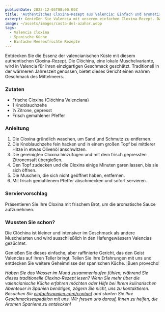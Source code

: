 ```yaml
---
publishDate: 2023-12-05T08:00:00Z
title: 'Authentisches Cloxina-Rezept aus Valencia: Einfach und aromatisch'
excerpt: Genießen Sie Valencia mit unserem einfachen Cloxina-Rezept. Dämpfen Sie Muscheln mit Knoblauch und Zitrone für eine aromatische Delikatesse.
image: ~/assets/images/costa-del-azahar.webp
tags:
  - Valencia Cloxina
  - Spanische Küche
  - Einfache Meeresfrüchte Rezepte
---
```


Entdecken Sie die Essenz der valencianischen Küste mit diesem authentischen Cloxina-Rezept. Die Clóchina, eine lokale Muschelvariante, wird in Valencia für ihren einzigartigen Geschmack geschätzt. Traditionell in der wärmeren Jahreszeit genossen, bietet dieses Gericht einen wahren Geschmack des Mittelmeers.

### Zutaten

- Frische Cloxina (Clóchina Valenciana)
- 1 Knoblauchzehe
- ½ Zitrone, gepresst
- Frisch gemahlener Pfeffer

### Anleitung

1. Die Cloxina gründlich waschen, um Sand und Schmutz zu entfernen.
2. Die Knoblauchzehe fein hacken und in einem großen Topf bei mittlerer Hitze in etwas Olivenöl anschwitzen.
3. Die gereinigten Cloxina hinzufügen und mit dem frisch gepressten Zitronensaft übergießen.
4. Den Topf zudecken und die Cloxina einige Minuten garen lassen, bis sie sich öffnen.
5. Die Muscheln, die sich nicht geöffnet haben, entfernen.
6. Mit frisch gemahlenem Pfeffer abschmecken und sofort servieren.

### Serviervorschlag

Präsentieren Sie Ihre Cloxina mit frischem Brot, um die aromatische Sauce aufzunehmen.

### Wussten Sie schon?

Die Clóchina ist kleiner und intensiver im Geschmack als andere Muschelarten und wird ausschließlich in den Hafengewässern Valencias gezüchtet.

Genießen Sie dieses einfache, aber raffinierte Gericht, das den Geist Valencias auf Ihren Teller bringt. Teilen Sie Ihre Erfahrungen mit uns und entdecken Sie weitere Geheimnisse der spanischen Küche. ¡Buen provecho!

*Haben Sie das Wasser im Mund zusammenlaufen fühlen, während Sie dieses traditionelle Cloxina-Rezept lesen? Wenn Sie mehr über die valencianische Küche erfahren möchten oder Hilfe bei Ihrem kulinarischen Abenteuer in Spanien benötigen, zögern Sie nicht, uns zu kontaktieren. Besuchen Sie [einfachspanien.com/contact](/contact) und starten Sie Ihre Geschmacksexpedition mit uns. Wir freuen uns darauf, Ihnen zu helfen, die Aromen Spaniens zu entdecken!*
